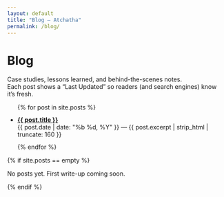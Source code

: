 ```yaml
---
layout: default
title: "Blog – Atchatha"
permalink: /blog/
---
```


# Blog

<p class="meta">Case studies, lessons learned, and behind-the-scenes notes. <br>
Each post shows a “Last Updated” so readers (and search engines) know it’s fresh.</p>

<ul>
  {% for post in site.posts %}
    <li style="margin:12px 0">
      <a href="{{ post.url | relative_url }}"><strong>{{ post.title }}</strong></a><br>
      <span class="meta">{{ post.date | date: "%b %d, %Y" }}</span> — {{ post.excerpt | strip_html | truncate: 160 }}
    </li>
  {% endfor %}
</ul>

{% if site.posts == empty %}
<p class="meta">No posts yet. First write-up coming soon.</p>
{% endif %}